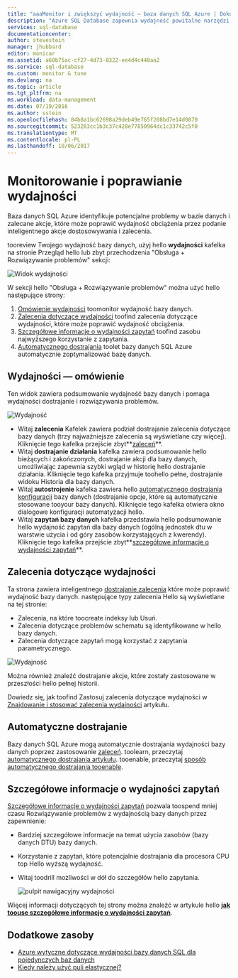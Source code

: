 ```yaml
---
title: "aaaMonitor i zwiększyć wydajność — baza danych SQL Azure | Dokumentacja firmy Microsoft"
description: "Azure SQL Database zapewnia wydajność powitalne narzędzi toohelp identyfikacji obszarów, które może poprawić wydajność kwerend bieżącej."
services: sql-database
documentationcenter: 
author: stevestein
manager: jhubbard
editor: monicar
ms.assetid: a60b75ac-cf27-4d73-8322-ee4d4c448aa2
ms.service: sql-database
ms.custom: monitor & tune
ms.devlang: na
ms.topic: article
ms.tgt_pltfrm: na
ms.workload: data-management
ms.date: 07/19/2016
ms.author: sstein
ms.openlocfilehash: 84b8a1bc62698a29deb49e765f208bd7e14d0870
ms.sourcegitcommit: 523283cc1b3c37c428e77850964dc1c33742c5f0
ms.translationtype: MT
ms.contentlocale: pl-PL
ms.lasthandoff: 10/06/2017
---
```

# <a name="monitor-and-improve-performance"></a>Monitorowanie i poprawianie wydajności
Baza danych SQL Azure identyfikuje potencjalne problemy w bazie danych i zalecane akcje, które może poprawić wydajność obciążenia przez podanie inteligentnego akcje dostosowywania i zalecenia.

tooreview Twojego wydajność bazy danych, użyj hello **wydajności** kafelka na stronie Przegląd hello lub zbyt przechodzenia "Obsługa + Rozwiązywanie problemów" sekcji:

   ![Widok wydajności](./media/sql-database-performance/entries.png)

W sekcji hello "Obsługa + Rozwiązywanie problemów" można użyć hello następujące strony:


1. [Omówienie wydajności](#performance-overview) toomonitor wydajność bazy danych. 
2. [Zalecenia dotyczące wydajności](#performance-recommendations) toofind zalecenia dotyczące wydajności, które może poprawić wydajność obciążenia.
3. [Szczegółowe informacje o wydajności zapytań](#query-performance-insight) toofind zasobu najwyższego korzystanie z zapytania.
4. [Automatycznego dostrajania](#automatic-tuning) toolet bazy danych SQL Azure automatycznie zoptymalizować bazę danych.

## <a name="performance-overview"></a>Wydajności — omówienie
Ten widok zawiera podsumowanie wydajność bazy danych i pomaga wydajności dostrajanie i rozwiązywania problemów. 

![Wydajność](./media/sql-database-performance/performance.png)

* Witaj **zalecenia** Kafelek zawiera podział dostrajanie zalecenia dotyczące bazy danych (trzy najważniejsze zalecenia są wyświetlane czy więcej). Kliknięcie tego kafelka przejście zbyt**[zaleceń](#performance-recommendations)**. 
* Witaj **dostrajanie działania** kafelka zawiera podsumowanie hello bieżących i zakończonych, dostrajanie akcji dla bazy danych, umożliwiając zapewnia szybki wgląd w historię hello dostrajanie działania. Kliknięcie tego kafelka przyjmuje toohello pełne, dostrajanie widoku Historia dla bazy danych.
* Witaj **autostrojenie** kafelka zawiera hello [automatycznego dostrajania konfiguracji](sql-database-automatic-tuning-enable.md) bazy danych (dostrajanie opcje, które są automatycznie stosowane tooyour bazy danych). Kliknięcie tego kafelka otwiera okno dialogowe konfiguracji automatyzacji hello.
* Witaj **zapytań bazy danych** kafelka przedstawia hello podsumowanie hello wydajność zapytań dla bazy danych (ogólną jednostek dtu w warstwie użycia i od góry zasobów korzystających z kwerendy). Kliknięcie tego kafelka przejście zbyt**[szczegółowe informacje o wydajności zapytań](#query-performance-insight)**.

## <a name="performance-recommendations"></a>Zalecenia dotyczące wydajności
Ta strona zawiera inteligentnego [dostrajanie zalecenia](sql-database-advisor.md) które może poprawić wydajność bazy danych. następujące typy zalecenia Hello są wyświetlane na tej stronie:

* Zalecenia, na które toocreate indeksy lub Usuń.
* Zalecenia dotyczące problemów schematu są identyfikowane w hello bazy danych.
* Zalecenia dotyczące zapytań mogą korzystać z zapytania parametrycznego.

![Wydajność](./media/sql-database-performance/recommendations.png)

Można również znaleźć dostrajanie akcje, które zostały zastosowane w przeszłości hello pełnej historii.

Dowiedz się, jak toofind Zastosuj zalecenia dotyczące wydajności w [Znajdowanie i stosować zalecenia wydajności](sql-database-advisor-portal.md) artykułu.

## <a name="automatic-tuning"></a>Automatyczne dostrajanie
Bazy danych SQL Azure mogą automatycznie dostrajania wydajności bazy danych poprzez zastosowanie [zaleceń](sql-database-advisor.md). toolearn, przeczytaj [automatycznego dostrajania artykułu](sql-database-automatic-tuning.md). tooenable, przeczytaj [sposób automatycznego dostrajania tooenable](sql-database-automatic-tuning-enable.md).

## <a name="query-performance-insight"></a>Szczegółowe informacje o wydajności zapytań
[Szczegółowe informacje o wydajności zapytań](sql-database-query-performance.md) pozwala toospend mniej czasu Rozwiązywanie problemów z wydajnością bazy danych przez zapewnienie:

* Bardziej szczegółowe informacje na temat użycia zasobów (bazy danych DTU) bazy danych. 
* Korzystanie z zapytań, które potencjalnie dostrajania dla procesora CPU top Hello wyższą wydajność. 
* Witaj toodrill możliwości w dół do szczegółów hello zapytania. 

  ![pulpit nawigacyjny wydajności](./media/sql-database-query-performance/performance.png)

Więcej informacji dotyczących tej strony można znaleźć w artykule hello  **[jak toouse szczegółowe informacje o wydajności zapytań](sql-database-query-performance.md)**.

## <a name="additional-resources"></a>Dodatkowe zasoby
* [Azure wytyczne dotyczące wydajności bazy danych SQL dla pojedynczych baz danych](sql-database-performance-guidance.md)
* [Kiedy należy użyć puli elastycznej?](sql-database-elastic-pool-guidance.md)


